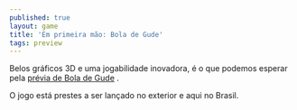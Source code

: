 ```yaml
---
published: true
layout: game
title: 'Em primeira mão: Bola de Gude'
tags: preview
---
```

Belos gráficos 3D e uma jogabilidade inovadora, é o que podemos esperar pela <a href="{{ site.baseurl }}/2005/11/16/previa-de-bola-de-gude/">prévia de Bola de Gude</a>
.

O jogo está prestes a ser lançado no exterior e aqui no Brasil.